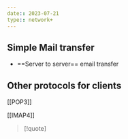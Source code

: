 ```yaml
---
date:: 2023-07-21
type:: network+
---
```

## Simple Mail transfer 
- ==Server to server== email transfer


## Other protocols for clients 
[[POP3]]

[[IMAP4]]
>[!quote]